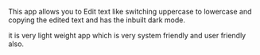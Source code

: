 This app allows you to Edit text like switching uppercase to lowercase and copying the edited text and has the inbuilt dark mode.

it is very light weight app which is very system friendly and user friendly also.